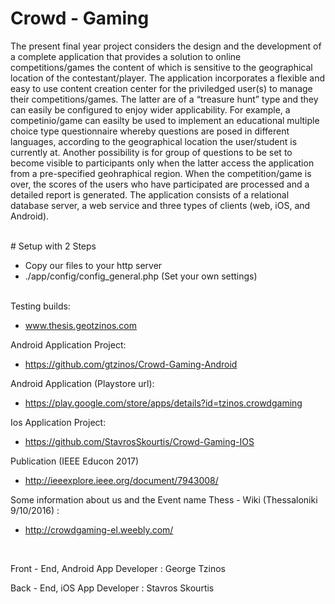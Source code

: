 # Crowd - Gaming

The present final year project considers the design and the development of a
complete application that provides a solution to online competitions/games the
content of which is sensitive to the geographical location of the contestant/player.
The application incorporates a flexible and easy to use content creation center for
the priviledged user(s) to manage their competitions/games. The latter are of a
“treasure hunt” type and they can easily be configured to enjoy wider applicability.
For example, a competinio/game can easilty be used to implement an educational
multiple choice type questionnaire whereby questions are posed in different
languages, according to the geographical location the user/student is currently at.
Another possibility is for group of questions to be set to become visible to
participants only when the latter access the application from a pre-specified
geohraphical region. When the competition/game is over, the scores of the users
who have participated are processed and a detailed report is generated. The
application consists of a relational database server, a web service and three types
of clients (web, iOS, and Android).

<br>
# Setup with 2 Steps

* Copy our files to your http server
* ./app/config/config_general.php (Set your own settings)

<br>
Testing builds:

* www.thesis.geotzinos.com


Android Application Project:

* https://github.com/gtzinos/Crowd-Gaming-Android


Android Application (Playstore url):

* https://play.google.com/store/apps/details?id=tzinos.crowdgaming


Ios Application Project:

* https://github.com/StavrosSkourtis/Crowd-Gaming-IOS


Publication (IEEE Educon 2017)
* http://ieeexplore.ieee.org/document/7943008/


Some information about us and the Event name Thess - Wiki (Thessaloniki 9/10/2016) :

* http://crowdgaming-el.weebly.com/

<br>

Front - End, Android App Developer : George Tzinos

Back - End, iOS App Developer : Stavros Skourtis
